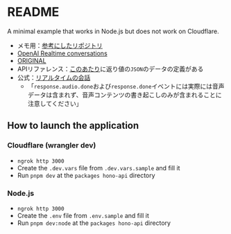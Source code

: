 # README

A minimal example that works in Node.js but does not work on Cloudflare.

- メモ用：[参考にしたリポジトリ](https://github.com/mizchi/ailab)
- [OpenAI Realtime conversations](https://platform.openai.com/docs/guides/realtime-conversations)
- [ORIGINAL](https://github.com/twilio-samples/speech-assistant-openai-realtime-api-node)
- APIリファレンス：[このあたり](https://platform.openai.com/docs/api-reference/realtime-server-events)に返り値の`JSON`のデータの定義がある
- 公式：[リアルタイムの会話](https://platform.openai.com/docs/guides/realtime-conversations#handling-audio-with-websockets)
  - 「`response.audio.done`および`response.done`イベントには実際には音声データは含まれず、音声コンテンツの書き起こしのみが含まれることに注意してください」

## How to launch the application

### Cloudflare (wrangler dev)

- `ngrok http 3000`
- Create the `.dev.vars` file from `.dev.vars.sample` and fill it
- Run `pnpm dev` at the `packages hono-api` directory

### Node.js

- `ngrok http 3000`
- Create the `.env` file from `.env.sample` and fill it
- Run `pnpm dev:node` at the `packages hono-api` directory
